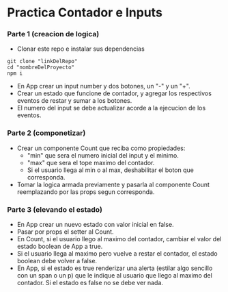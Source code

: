 # Practica Contador e Inputs

### Parte 1 (creacion de logica)

- Clonar este repo e instalar sus dependencias

```
git clone "linkDelRepo"
cd "nombreDelProyecto"
npm i
```

- En App crear un input number y dos botones, un "-" y un "+".
- Crear un estado que funcione de contador, y agregar los respectivos eventos de restar y sumar a los botones.
- El numero del input se debe actualizar acorde a la ejecucion de los eventos.

### Parte 2 (componetizar)

- Crear un componente Count que reciba como propiedades:
    - "min" que sera el numero inicial del input y el minimo.
    - "max" que sera el tope maximo del contador.
    - Si el usuario llega al min o al max, deshabilitar el boton que corresponda.
- Tomar la logica armada previamente y pasarla al componente Count reemplazando por las props segun corresponda.

### Parte 3 (elevando el estado)

- En App crear un nuevo estado con valor inicial en false.
- Pasar por props el setter al Count.
- En Count, si el usuario llego al maximo del contador, cambiar el valor del estado boolean de App a true.
- Si el usuario llega al maximo pero vuelve a restar el contador, el estado boolean debe volver a false.
- En App, si el estado es true renderizar una alerta (estilar algo sencillo con un span o un p) que le indique al usuario que llego al maximo del contador. Si el estado es false no se debe ver nada.